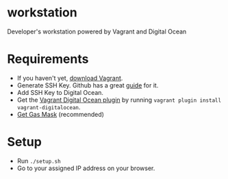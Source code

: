 # workstation
Developer's workstation powered by Vagrant and Digital Ocean

# Requirements
- If you haven't yet, [download Vagrant](https://www.vagrantup.com/).
- Generate SSH Key. Github has a great [guide](https://help.github.com/articles/generating-a-new-ssh-key-and-adding-it-to-the-ssh-agent/) for it.
- Add SSH Key to Digital Ocean.
- Get the [Vagrant Digital Ocean plugin](https://github.com/devopsgroup-io/vagrant-digitalocean) by running `vagrant plugin install vagrant-digitalocean`.
- [Get Gas Mask](http://clockwise.ee/) (recommended)

# Setup
- Run `./setup.sh`
- Go to your assigned IP address on your browser.
